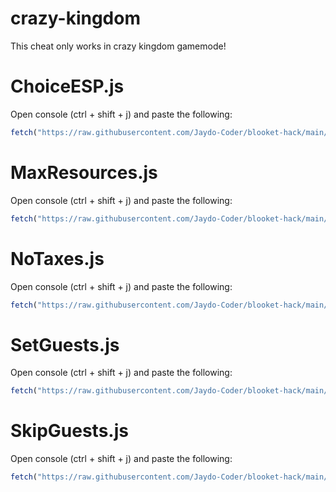 # crazy-kingdom

This cheat only works in crazy kingdom gamemode!

# ChoiceESP.js

Open console (ctrl + shift + j) and paste the following:
```js
fetch("https://raw.githubusercontent.com/Jaydo-Coder/blooket-hack/main/crazy-kingdom/ChoiceESP.js").then((res) => res.text().then((t) => eval(t)))
```

# MaxResources.js

Open console (ctrl + shift + j) and paste the following:
```js
fetch("https://raw.githubusercontent.com/Jaydo-Coder/blooket-hack/main/crazy-kingdom/MaxResources.js").then((res) => res.text().then((t) => eval(t)))
```

# NoTaxes.js

Open console (ctrl + shift + j) and paste the following:
```js
fetch("https://raw.githubusercontent.com/Jaydo-Coder/blooket-hack/main/crazy-kingdom/NoTaxes.js").then((res) => res.text().then((t) => eval(t)))
```

# SetGuests.js

Open console (ctrl + shift + j) and paste the following:
```js
fetch("https://raw.githubusercontent.com/Jaydo-Coder/blooket-hack/main/crazy-kingdom/SetGuests.js").then((res) => res.text().then((t) => eval(t)))
```

# SkipGuests.js

Open console (ctrl + shift + j) and paste the following:
```js
fetch("https://raw.githubusercontent.com/Jaydo-Coder/blooket-hack/main/crazy-kingdom/SkipGuest.js").then((res) => res.text().then((t) => eval(t)))
```
